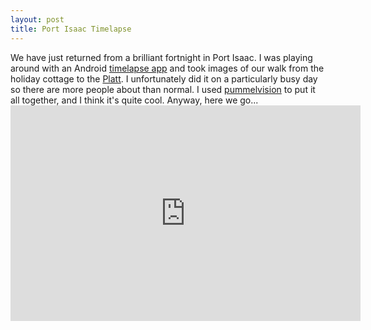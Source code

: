 ```yaml
--- 
layout: post
title: Port Isaac Timelapse
---
```

We have just returned from a brilliant fortnight in Port Isaac. I was playing around with an Android [timelapse app](https://market.android.com/details?id=com.tina.time_lapse) and took images of our walk from the holiday cottage to the [Platt](http://maps.google.co.uk/maps?q=port+isaac&hl=en&ll=50.592603,-4.832557&spn=0.002762,0.004823&sll=50.554552,-4.884428&sspn=0.176902,0.308647&vpsrc=6&t=h&z=18). I unfortunately did it on a particularly busy day so there are more people about than normal. I used [pummelvision](http://pummelvision.com/) to put it all together, and I think it's quite cool. Anyway, here we go...<iframe allowfullscreen src="http://www.youtube.com/embed/lu5ff2eLa3c" frameborder="0" height="345" width="560"></iframe>
